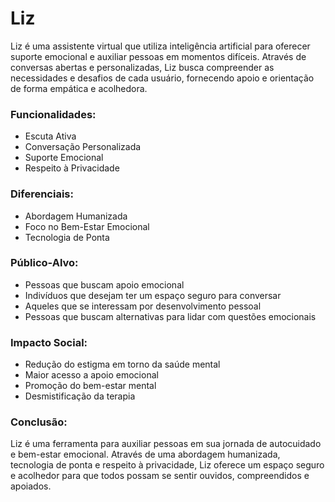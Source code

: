 # Liz
Liz é uma assistente virtual que utiliza inteligência artificial para oferecer suporte emocional e auxiliar pessoas em momentos difíceis. Através de conversas abertas e personalizadas, Liz busca compreender as necessidades e desafios de cada usuário, fornecendo apoio e orientação de forma empática e acolhedora.

### Funcionalidades:

- Escuta Ativa
- Conversação Personalizada
- Suporte Emocional
- Respeito à Privacidade

### Diferenciais:

- Abordagem Humanizada
- Foco no Bem-Estar Emocional
- Tecnologia de Ponta

### Público-Alvo:

- Pessoas que buscam apoio emocional
- Indivíduos que desejam ter um espaço seguro para conversar
- Aqueles que se interessam por desenvolvimento pessoal
- Pessoas que buscam alternativas para lidar com questões emocionais

### Impacto Social:

- Redução do estigma em torno da saúde mental
- Maior acesso a apoio emocional
- Promoção do bem-estar mental
- Desmistificação da terapia

### Conclusão:

Liz é uma ferramenta para auxiliar pessoas em sua jornada de autocuidado e bem-estar emocional. Através de uma abordagem humanizada, tecnologia de ponta e respeito à privacidade, Liz oferece um espaço seguro e acolhedor para que todos possam se sentir ouvidos, compreendidos e apoiados.
